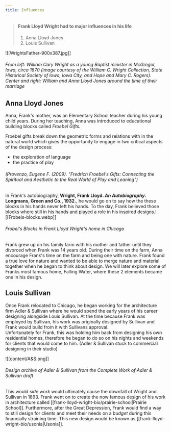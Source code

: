 ```yaml
---
title: Influences
---
```

> #### Frank Lloyd Wright had to major influences in his life
>1. Anna Lloyd Jones
>2. Louis Sullivan


![[WrightsFather-900x387.jpg]]
###### From left: William Cary Wright as a young Baptist minister in McGregor, Iowa, circa 1870 (image courtesy of the William C. Wright Collection, State Historical Society of Iowa, Iowa City, and Hope and Mary C. Rogers). Center and right: William and Anna Lloyd Jones around the time of their marriage


## Anna Lloyd Jones
Anna, Frank's mother, was an Elementary School teacher during his young child years. During her teaching, Anna was introduced to educational building blocks called _Froebel Gifts._

Froebel gifts break down the geometric forms and relations with in the natural world which gives the opportunity to engage in two critical aspects of the design process:
* the exploration of language
* the practice of play 
###### (Provenzo, Eugene F. (2009). "Fredrich Froebel's Gifts: Connecting the Spiritual and Aesthetic to the Real World of Play and Leaning")

In Frank's autobiography, **Wright, Frank Lloyd. _An Autobiography_. Longmans, Green and Co., 1932.**,  he would go on to say how the these blocks in his hands never left his hands.  To the day, Frank believed those blocks where still in his hands and played a role in his inspired designs.![[Frobels-blocks.webp]]
###### Frobel's Blocks in Frank Lloyd Wright's home in Chicago

Frank grew up on his family farm with his mother and father until they divorced when Frank was 14 years old.  During their time on the farm, Anna encourage Frank's time on the farm and being one with nature.  Frank found a true love for nature and wanted to be able to merge nature and material together when he began to think about design.  We will later explore some of Franks most famous home, Falling Water, where these 2 elements became one in his design.


## Louis Sullivan
Once Frank relocated to Chicago, he began working for the architecture firm Adler & Sullivan where he would spend the early years of his career designing alongside Louis Sullivan. At the time because Frank was employed by Sullivan, his work was originally designed by Sullivan and Frank would build from it with Sullivans approval.  
Unfortunately for Frank, this was holding him back from designing his own residential homes, therefore he began to do so on his nights and weekends for clients that would come to him. (Adler & Sullivan stuck to commercial designing in their studio)

![[content/A&S.png]] 
###### Design archive of Adler & Sullivan from the _Complete Work of Adler & Sullivan_ draft


This would _side work_ would ultimately cause the downfall of Wright and Sullivan in 1893.
Frank went on to create the now famous design of his work in architecture called [[frank-lloyd-wright-bio/prairie-school|Prairie School]].  Furthermore, after the Great Depression, Frank would find a way to still design for clients and meet their needs on a _budget_ during this financially straining time. This new design would be known as [[frank-lloyd-wright-bio/usonia|Usonia]]. 

